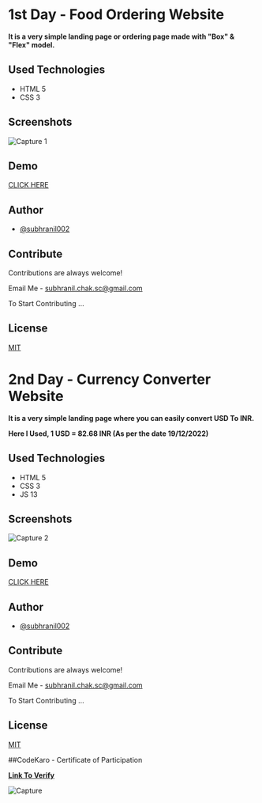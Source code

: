 
# 1st Day - Food Ordering Website

<b>It is a very simple landing page or ordering page made with 
"Box" & "Flex" model.</b>


## Used Technologies
<ul>
  <li>HTML 5</li>
  <li>CSS 3</li>
</ul>

## Screenshots

![Capture 1](https://user-images.githubusercontent.com/106914208/210617608-db3ab4d9-ec8c-4fae-bb01-1907dd1f2599.PNG)

## Demo

 [CLICK HERE](https://food-ordering-landing-page.netlify.app)


## Author

- [@subhranil002](https://www.github.com/subhranil002)


## Contribute

Contributions are always welcome!

Email Me - subhranil.chak.sc@gmail.com

To Start Contributing ...


## License

 [MIT](https://choosealicense.com/licenses/mit/)


# 2nd Day - Currency Converter Website

<b>It is a very simple landing page where you can easily convert USD To INR.</b>

<b>Here I Used, 1 USD = 82.68 INR (As per the date 19/12/2022)</b>

## Used Technologies
<ul>
  <li>HTML 5</li>
  <li>CSS 3</li>
  <li>JS 13</li>
</ul>

## Screenshots

![Capture 2](https://user-images.githubusercontent.com/106914208/210617714-062fdf61-f36d-46f4-a571-8c3cc10cd9d7.PNG)

## Demo

 [CLICK HERE](https://usd-to-inr-converter.netlify.app/)


## Author

- [@subhranil002](https://www.github.com/subhranil002)


## Contribute

Contributions are always welcome!

Email Me - subhranil.chak.sc@gmail.com

To Start Contributing ...


## License

 [MIT](https://choosealicense.com/licenses/mit/)

##CodeKaro - Certificate of Participation

<b>[Link To Verify](https://codekaro.in/workshop-certificate/c4b2c012de442d18)</b>

![Capture](https://user-images.githubusercontent.com/106914208/210619938-e1fe96ec-4b0f-4c98-9d94-3ac3c408501f.PNG)
